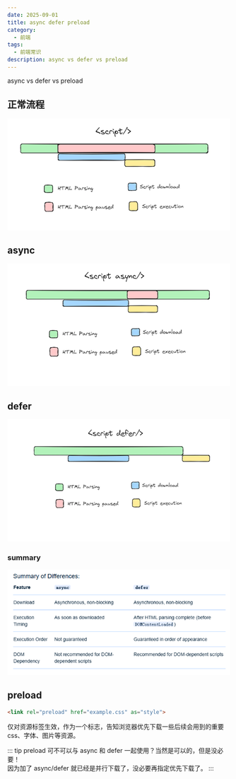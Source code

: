 ```yaml
---
date: 2025-09-01
title: async defer preload 
category:
  - 前端
tags:
  - 前端常识
description: async vs defer vs preload
---
```

async vs defer vs preload

<!--more-->

## 正常流程

![正常流程](./images/default.webp)

## async

![async](./images/async.webp)

## defer

![defer](./images/defer.webp)

### summary

![summary](./images/summary.png)

## preload
```html
<link rel="preload" href="example.css" as="style">
```
仅对资源标签生效，作为一个标志，告知浏览器优先下载一些后续会用到的重要css、字体、图片等资源。

::: tip
preload 可不可以与 async 和 defer 一起使用？当然是可以的，但是没必要！  
因为加了 async/defer 就已经是并行下载了，没必要再指定优先下载了。
:::
